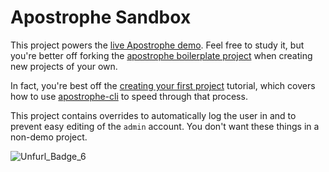 
# Apostrophe Sandbox

This project powers the [live Apostrophe demo](http://demo.apostrophecms.org). Feel free to study it, but you're better off forking the [apostrophe boilerplate project](https://github.com/punkave/apostrophe-boilerplate) when creating new projects of your own.

In fact, you're best off the [creating your first project](http://apostrophecms.org/docs/tutorials/getting-started/creating-your-first-project.html) tutorial, which covers how to use [apostrophe-cli](https://github.com/punkave/apostrophe-cli) to speed through that process.

This project contains overrides to automatically log the user in and to prevent easy editing of the `admin` account. You don't want these things in a non-demo project.

![Unfurl_Badge_6](https://user-images.githubusercontent.com/18759430/133488028-8d048f64-cecc-4d6c-bee6-1761f738aa97.png)
